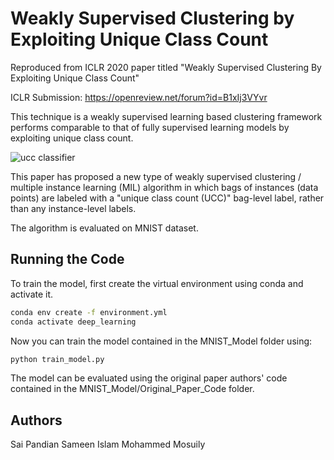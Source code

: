 # Weakly Supervised Clustering by Exploiting Unique Class Count

Reproduced from ICLR 2020 paper titled "Weakly Supervised Clustering By
Exploiting Unique Class Count"

ICLR Submission: https://openreview.net/forum?id=B1xIj3VYvr

This technique is a weakly supervised learning based clustering framework
performs comparable to that of fully supervised learning models by exploiting
unique class count.

![ucc classifier](https://github.com/samisnotinsane/iclr-breast-cancer-classification/blob/main/ucc-classifier.png?raw=true)

This paper has proposed a new type of weakly supervised clustering / multiple
instance learning (MIL) algorithm in which bags of instances (data points) are
labeled with a "unique class count (UCC)" bag-level label, rather than any
instance-level labels.

The algorithm is evaluated on MNIST dataset.

## Running the Code

To train the model, first create the virtual environment using conda and activate it.
```sh
conda env create -f environment.yml
conda activate deep_learning
```

Now you can train the model contained in the MNIST\_Model folder using:
```sh
python train_model.py
```

The model can be evaluated using the original paper authors' code contained in
the MNIST\_Model/Original\_Paper\_Code folder.


## Authors
Sai Pandian
Sameen Islam
Mohammed Mosuily
